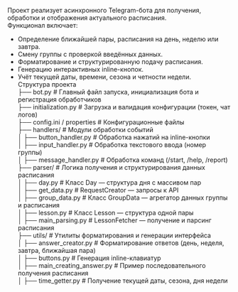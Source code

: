 Проект реализует асинхронного Telegram-бота для получения, обработки и отображения актуального расписания. \
Функционал включает:
- Определение ближайшей пары, расписания на день, неделю или завтра.
- Смену группы с проверкой введённых данных.
- Форматирование и структурированную подачу расписания.
- Генерацию интерактивных inline-кнопок.
- Учёт текущей даты, времени, сезона и четности недели. \
Структура проекта \
 ├── bot.py                  # Главный файл запуска, инициализация бота и регистрация обработчиков \
 ├── initialization.py       # Загрузка и валидация конфигурации (токен, чат логов) \
 ├── config.ini / properties # Конфигурационные файлы \
 ├── handlers/               # Модули обработки событий \
 │   ├── button_handler.py   # Обработка нажатий на inline-кнопки \
 │   ├── input_handler.py    # Обработка текстового ввода (номер группы) \
 │   ├── message_handler.py  # Обработка команд (/start, /help, /report) \
 ├── parser/                 # Логика получения и структурирования данных расписания \
 │   ├── day.py              # Класс Day — структура дня с массивом пар \
 │   ├── get_data.py         # RequestCreator — запросы к API \
 │   ├── group_data.py       # Класс GroupData — агрегатор данных группы и расписания \
 │   ├── lesson.py           # Класс Lesson — структура одной пары \
 │   ├── main_parsing.py     # LessonFetcher — получение и парсинг расписания \
 ├── utils/                  # Утилиты форматирования и генерации интерфейса \
 │   ├── answer_creator.py   # Форматирование ответов (день, неделя, завтра, ближайшая пара) \
 │   ├── buttons.py          # Генерация inline-клавиатур \
 │   ├── main_creating_answer.py # Пример последовательного получения расписания \
 │   ├── time_getter.py      # Получение текущей даты, сезона, дня недели 
